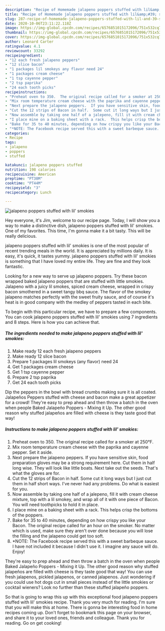 ```yaml
---
description: "Recipe of Homemade jalapeno poppers stuffed with lil&amp;#39; smokies"
title: "Recipe of Homemade jalapeno poppers stuffed with lil&amp;#39; smokies"
slug: 287-recipe-of-homemade-jalapeno-poppers-stuffed-with-lil-and-39-smokies
date: 2020-10-06T23:11:22.118Z
image: https://img-global.cpcdn.com/recipes/6576851015172096/751x532cq70/jalapeno-poppers-stuffed-with-lil-smokies-recipe-main-photo.jpg
thumbnail: https://img-global.cpcdn.com/recipes/6576851015172096/751x532cq70/jalapeno-poppers-stuffed-with-lil-smokies-recipe-main-photo.jpg
cover: https://img-global.cpcdn.com/recipes/6576851015172096/751x532cq70/jalapeno-poppers-stuffed-with-lil-smokies-recipe-main-photo.jpg
author: Leonard Carter
ratingvalue: 4.1
reviewcount: 33292
recipeingredient:
- "12 each fresh jalapeno peppers"
- "12 slice bacon"
- "1 packages lil smokeys any flavor need 24"
- "1 packages cream cheese"
- "1 tsp cayenne pepper"
- "2 tsp paprika"
- "24 each tooth picks"
recipeinstructions:
- "Preheat oven to 350.  The original recipe called for a smoker at 250°F."
- "Mix room temperature cream cheese with the paprika and cayenne pepper.  Set it aside."
- "Next prepare the jalapeno peppers.  If you have sensitive skin, food preparation gloves may be a strong requirement here.  Cut them in half long wise.  They will look like little boats.  Next take out the seeds.   That&#39;s what the gloves are for."
- "Cut the 12 strips of Bacon in half.  Some cut it long ways but I just cut them in half short ways.  I&#39;ve never had any problems.  Do what is easiest for you."
- "Now assemble by taking one half of a jalepeno, fill it with cream cheese mixture, top with a lil smokey, and wrap all of it with one piece of Bacon.  You will need toothpicks to hold it in place."
- "I place mine on a baking sheet with a rack.  This helps crisp the bottoms of the poppers."
- "Bake for 35 to 40 minutes, depending on how crispy you like your Bacon.  The original recipe called for an hour on the smoker.  No matter which is used, make sure they aren&#39;t over done because you will lose the filling and the jalapeno could get too soft."
- "*NOTE: The Facebook recipe served this with a sweet barbeque sauce.  I have not included it because I didn&#39;t use it.  I imagine any sauce will do.  Enjoy!"
categories:
- Recipe
tags:
- jalapeno
- poppers
- stuffed

katakunci: jalapeno poppers stuffed 
nutrition: 198 calories
recipecuisine: American
preptime: "PT30M"
cooktime: "PT44M"
recipeyield: "3"
recipecategory: Lunch

---
```



![jalapeno poppers stuffed with lil&#39; smokies](https://img-global.cpcdn.com/recipes/6576851015172096/751x532cq70/jalapeno-poppers-stuffed-with-lil-smokies-recipe-main-photo.jpg)

Hey everyone, it's Jim, welcome to our recipe page. Today, I will show you a way to make a distinctive dish, jalapeno poppers stuffed with lil&#39; smokies. One of my favorites. This time, I'm gonna make it a bit tasty. This will be really delicious.

jalapeno poppers stuffed with lil&#39; smokies is one of the most popular of recent trending meals in the world. It is appreciated by millions daily. It is easy, it's quick, it tastes yummy. jalapeno poppers stuffed with lil&#39; smokies is something that I have loved my entire life. They are fine and they look fantastic.

Looking for a new way to serve up jalapeno poppers. Try these bacon wrapped baked jalapeno poppers that are stuffed with little smokies. Jalapeno with a juicy lil smokes, spiced cream cheese, wrapped in crispy bacon smothered in a sweet tangy bbq sauce. The flavor of the smokey jalapeno matches perfectly with the sweet fruity sauce, and of course it&#39;s heat is in good company with the medley of peppers tasted in each bite.


To begin with this particular recipe, we have to prepare a few components. You can cook jalapeno poppers stuffed with lil&#39; smokies using 7 ingredients and 8 steps. Here is how you can achieve that.

<!--inarticleads1-->

##### The ingredients needed to make jalapeno poppers stuffed with lil&#39; smokies:

1. Make ready 12 each fresh jalapeno peppers
1. Make ready 12 slice bacon
1. Prepare 1 packages lil smokeys (any flavor) need 24
1. Get 1 packages cream cheese
1. Get 1 tsp cayenne pepper
1. Prepare 2 tsp paprika
1. Get 24 each tooth picks


Dip the peppers in the bowl with bread crumbs making sure it is all coated. Jalapeños Peppers stuffed with cheese and bacon make a great appetizer for a crowd! They&#39;re easy to prep ahead and then throw a batch in the oven when people Baked Jalapeño Poppers - Mixing it Up. The other good reason why stuffed jalapeños are filled with cheese is they taste good that way! 

<!--inarticleads2-->

##### Instructions to make jalapeno poppers stuffed with lil&#39; smokies:

1. Preheat oven to 350.  The original recipe called for a smoker at 250°F.
1. Mix room temperature cream cheese with the paprika and cayenne pepper.  Set it aside.
1. Next prepare the jalapeno peppers.  If you have sensitive skin, food preparation gloves may be a strong requirement here.  Cut them in half long wise.  They will look like little boats.  Next take out the seeds.   That&#39;s what the gloves are for.
1. Cut the 12 strips of Bacon in half.  Some cut it long ways but I just cut them in half short ways.  I&#39;ve never had any problems.  Do what is easiest for you.
1. Now assemble by taking one half of a jalepeno, fill it with cream cheese mixture, top with a lil smokey, and wrap all of it with one piece of Bacon.  You will need toothpicks to hold it in place.
1. I place mine on a baking sheet with a rack.  This helps crisp the bottoms of the poppers.
1. Bake for 35 to 40 minutes, depending on how crispy you like your Bacon.  The original recipe called for an hour on the smoker.  No matter which is used, make sure they aren&#39;t over done because you will lose the filling and the jalapeno could get too soft.
1. *NOTE: The Facebook recipe served this with a sweet barbeque sauce.  I have not included it because I didn&#39;t use it.  I imagine any sauce will do.  Enjoy!


They&#39;re easy to prep ahead and then throw a batch in the oven when people Baked Jalapeño Poppers - Mixing it Up. The other good reason why stuffed jalapeños are filled with cheese is they taste good that way! You can use fresh jalapenos, pickled jalapenos, or canned jalapenos. Just wondering if you could use hot dogs cut in small pieces instead of the little smokies or cocktail wieners? Look no further than these stuffed jalapeño poppers. 

So that is going to wrap this up with this exceptional food jalapeno poppers stuffed with lil&#39; smokies recipe. Thank you very much for reading. I'm sure that you will make this at home. There is gonna be interesting food in home recipes coming up. Don't forget to bookmark this page on your browser, and share it to your loved ones, friends and colleague. Thank you for reading. Go on get cooking!

